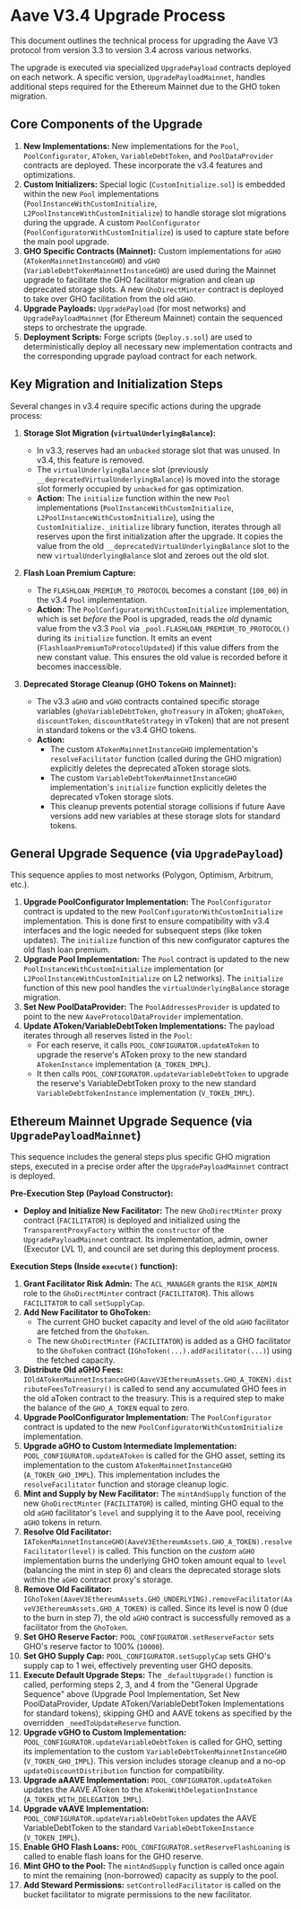 # Aave V3.4 Upgrade Process

This document outlines the technical process for upgrading the Aave V3 protocol from version 3.3 to version 3.4 across various networks.

The upgrade is executed via specialized `UpgradePayload` contracts deployed on each network. A specific version, `UpgradePayloadMainnet`, handles additional steps required for the Ethereum Mainnet due to the GHO token migration.

## Core Components of the Upgrade

1.  **New Implementations:** New implementations for the `Pool`, `PoolConfigurator`, `AToken`, `VariableDebtToken`, and `PoolDataProvider` contracts are deployed. These incorporate the v3.4 features and optimizations.
2.  **Custom Initializers:** Special logic (`CustomInitialize.sol`) is embedded within the new `Pool` implementations (`PoolInstanceWithCustomInitialize`, `L2PoolInstanceWithCustomInitialize`) to handle storage slot migrations during the upgrade. A custom `PoolConfigurator` (`PoolConfiguratorWithCustomInitialize`) is used to capture state before the main pool upgrade.
3.  **GHO Specific Contracts (Mainnet):** Custom implementations for `aGHO` (`ATokenMainnetInstanceGHO`) and `vGHO` (`VariableDebtTokenMainnetInstanceGHO`) are used during the Mainnet upgrade to facilitate the GHO facilitator migration and clean up deprecated storage slots. A new `GhoDirectMinter` contract is deployed to take over GHO facilitation from the old `aGHO`.
4.  **Upgrade Payloads:** `UpgradePayload` (for most networks) and `UpgradePayloadMainnet` (for Ethereum Mainnet) contain the sequenced steps to orchestrate the upgrade.
5.  **Deployment Scripts:** Forge scripts (`Deploy.s.sol`) are used to deterministically deploy all necessary new implementation contracts and the corresponding upgrade payload contract for each network.

## Key Migration and Initialization Steps

Several changes in v3.4 require specific actions during the upgrade process:

1.  **Storage Slot Migration (`virtualUnderlyingBalance`):**

    - In v3.3, reserves had an `unbacked` storage slot that was unused. In v3.4, this feature is removed.
    - The `virtualUnderlyingBalance` slot (previously `__deprecatedVirtualUnderlyingBalance`) is moved into the storage slot formerly occupied by `unbacked` for gas optimization.
    - **Action:** The `initialize` function within the new `Pool` implementations (`PoolInstanceWithCustomInitialize`, `L2PoolInstanceWithCustomInitialize`), using the `CustomInitialize._initialize` library function, iterates through all reserves upon the first initialization after the upgrade. It copies the value from the old `__deprecatedVirtualUnderlyingBalance` slot to the new `virtualUnderlyingBalance` slot and zeroes out the old slot.

2.  **Flash Loan Premium Capture:**

    - The `FLASHLOAN_PREMIUM_TO_PROTOCOL` becomes a constant (`100_00`) in the v3.4 `Pool` implementation.
    - **Action:** The `PoolConfiguratorWithCustomInitialize` implementation, which is set _before_ the Pool is upgraded, reads the _old_ dynamic value from the v3.3 `Pool` via `_pool.FLASHLOAN_PREMIUM_TO_PROTOCOL()` during its `initialize` function. It emits an event (`FlashloanPremiumToProtocolUpdated`) if this value differs from the new constant value. This ensures the old value is recorded before it becomes inaccessible.

3.  **Deprecated Storage Cleanup (GHO Tokens on Mainnet):**
    - The v3.3 `aGHO` and `vGHO` contracts contained specific storage variables (`ghoVariableDebtToken`, `ghoTreasury` in aToken; `ghoAToken`, `discountToken`, `discountRateStrategy` in vToken) that are not present in standard tokens or the v3.4 GHO tokens.
    - **Action:**
      - The custom `ATokenMainnetInstanceGHO` implementation's `resolveFacilitator` function (called during the GHO migration) explicitly deletes the deprecated aToken storage slots.
      - The custom `VariableDebtTokenMainnetInstanceGHO` implementation's `initialize` function explicitly deletes the deprecated vToken storage slots.
      - This cleanup prevents potential storage collisions if future Aave versions add new variables at these storage slots for standard tokens.

## General Upgrade Sequence (via `UpgradePayload`)

This sequence applies to most networks (Polygon, Optimism, Arbitrum, etc.).

1.  **Upgrade PoolConfigurator Implementation:** The `PoolConfigurator` contract is updated to the new `PoolConfiguratorWithCustomInitialize` implementation. This is done first to ensure compatibility with v3.4 interfaces and the logic needed for subsequent steps (like token updates). The `initialize` function of this new configurator captures the old flash loan premium.
2.  **Upgrade Pool Implementation:** The `Pool` contract is updated to the new `PoolInstanceWithCustomInitialize` implementation (or `L2PoolInstanceWithCustomInitialize` on L2 networks). The `initialize` function of this new pool handles the `virtualUnderlyingBalance` storage migration.
3.  **Set New PoolDataProvider:** The `PoolAddressesProvider` is updated to point to the new `AaveProtocolDataProvider` implementation.
4.  **Update AToken/VariableDebtToken Implementations:** The payload iterates through all reserves listed in the `Pool`:
    - For each reserve, it calls `POOL_CONFIGURATOR.updateAToken` to upgrade the reserve's AToken proxy to the new standard `ATokenInstance` implementation (`A_TOKEN_IMPL`).
    - It then calls `POOL_CONFIGURATOR.updateVariableDebtToken` to upgrade the reserve's VariableDebtToken proxy to the new standard `VariableDebtTokenInstance` implementation (`V_TOKEN_IMPL`).

## Ethereum Mainnet Upgrade Sequence (via `UpgradePayloadMainnet`)

This sequence includes the general steps plus specific GHO migration steps, executed in a precise order after the `UpgradePayloadMainnet` contract is deployed.

**Pre-Execution Step (Payload Constructor):**

- **Deploy and Initialize New Facilitator:** The new `GhoDirectMinter` proxy contract (`FACILITATOR`) is deployed and initialized using the `TransparentProxyFactory` within the `constructor` of the `UpgradePayloadMainnet` contract. Its implementation, admin, owner (Executor LVL 1), and council are set during this deployment process.

**Execution Steps (Inside `execute()` function):**

1.  **Grant Facilitator Risk Admin:** The `ACL_MANAGER` grants the `RISK_ADMIN` role to the `GhoDirectMinter` contract (`FACILITATOR`). This allows `FACILITATOR` to call `setSupplyCap`.
2.  **Add New Facilitator to GhoToken:**
    - The current GHO bucket capacity and level of the old `aGHO` facilitator are fetched from the `GhoToken`.
    - The new `GhoDirectMinter` (`FACILITATOR`) is added as a GHO facilitator to the `GhoToken` contract (`IGhoToken(...).addFacilitator(...)`) using the fetched capacity.
3.  **Distribute Old aGHO Fees:** `IOldATokenMainnetInstanceGHO(AaveV3EthereumAssets.GHO_A_TOKEN).distributeFeesToTreasury()` is called to send any accumulated GHO fees in the old aToken contract to the treasury. This is a required step to make the balance of the `GHO_A_TOKEN` equal to zero.
4.  **Upgrade PoolConfigurator Implementation:** The `PoolConfigurator` contract is updated to the new `PoolConfiguratorWithCustomInitialize` implementation.
5.  **Upgrade aGHO to Custom Intermediate Implementation:** `POOL_CONFIGURATOR.updateAToken` is called for the GHO asset, setting its implementation to the custom `ATokenMainnetInstanceGHO` (`A_TOKEN_GHO_IMPL`). This implementation includes the `resolveFacilitator` function and storage cleanup logic.
6.  **Mint and Supply by New Facilitator:** The `mintAndSupply` function of the new `GhoDirectMinter` (`FACILITATOR`) is called, minting GHO equal to the old `aGHO` facilitator's `level` and supplying it to the Aave pool, receiving `aGHO` tokens in return.
7.  **Resolve Old Facilitator:** `IATokenMainnetInstanceGHO(AaveV3EthereumAssets.GHO_A_TOKEN).resolveFacilitator(level)` is called. This function on the _custom_ `aGHO` implementation burns the underlying GHO token amount equal to `level` (balancing the mint in step 6) and clears the deprecated storage slots within the `aGHO` contract proxy's storage.
8.  **Remove Old Facilitator:** `IGhoToken(AaveV3EthereumAssets.GHO_UNDERLYING).removeFacilitator(AaveV3EthereumAssets.GHO_A_TOKEN)` is called. Since its level is now 0 (due to the burn in step 7), the old `aGHO` contract is successfully removed as a facilitator from the `GhoToken`.
9.  **Set GHO Reserve Factor:** `POOL_CONFIGURATOR.setReserveFactor` sets GHO's reserve factor to 100% (`10000`).
10. **Set GHO Supply Cap:** `POOL_CONFIGURATOR.setSupplyCap` sets GHO's supply cap to 1 wei, effectively preventing user GHO deposits.
11. **Execute Default Upgrade Steps:** The `_defaultUpgrade()` function is called, performing steps 2, 3, and 4 from the "General Upgrade Sequence" above (Upgrade Pool Implementation, Set New PoolDataProvider, Update AToken/VariableDebtToken Implementations for standard tokens), skipping GHO and AAVE tokens as specified by the overridden `_needToUpdateReserve` function.
12. **Upgrade vGHO to Custom Implementation:** `POOL_CONFIGURATOR.updateVariableDebtToken` is called for GHO, setting its implementation to the custom `VariableDebtTokenMainnetInstanceGHO` (`V_TOKEN_GHO_IMPL`). This version includes storage cleanup and a no-op `updateDiscountDistribution` function for compatibility.
13. **Upgrade aAAVE Implementation:** `POOL_CONFIGURATOR.updateAToken` updates the AAVE AToken to the `ATokenWithDelegationInstance` (`A_TOKEN_WITH_DELEGATION_IMPL`).
14. **Upgrade vAAVE Implementation:** `POOL_CONFIGURATOR.updateVariableDebtToken` updates the AAVE VariableDebtToken to the standard `VariableDebtTokenInstance` (`V_TOKEN_IMPL`).
15. **Enable GHO Flash Loans:** `POOL_CONFIGURATOR.setReserveFlashLoaning` is called to enable flash loans for the GHO reserve.
16. **Mint GHO to the Pool:** The `mintAndSupply` function is called once again to mint the remaining (non-borrowed) capacity as supply to the pool.
17. **Add Steward Permissions:** `setControlledFacilitator` is called on the bucket facilitator to migrate permissions to the new facilitator.